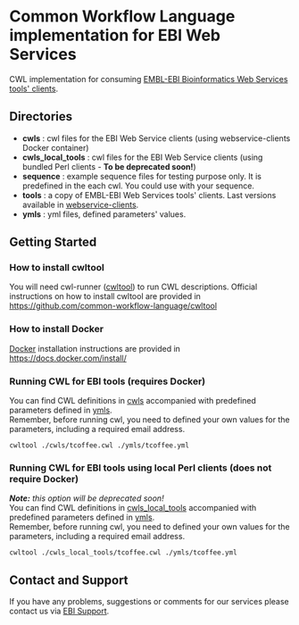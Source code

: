 # Common Workflow Language implementation for EBI Web Services
CWL implementation for consuming [EMBL-EBI Bioinformatics Web Services tools' clients](https://github.com/ebi-wp/webservice-clients).

## Directories
- **cwls** : cwl files for the EBI Web Service clients (using webservice-clients Docker container)
- **cwls_local_tools** : cwl files for the EBI Web Service clients (using bundled Perl clients - **To be deprecated soon!**)
- **sequence** : example sequence files for testing purpose only. It is predefined in the each cwl. You could use with your sequence.
- **tools** : a copy of EMBL-EBI Web Services tools' clients. Last versions available in [webservice-clients](https://github.com/ebi-wp/webservice-clients).
- **ymls** : yml files, defined parameters' values.


## Getting Started
### How to install cwltool
You will need cwl-runner ([cwltool](https://github.com/common-workflow-language/cwltool)) to run CWL descriptions. Official instructions on how to install cwltool are provided in https://github.com/common-workflow-language/cwltool

### How to install Docker
[Docker](https://www.docker.com/) installation instructions are provided in https://docs.docker.com/install/

### Running CWL for EBI tools (requires Docker)

You can find CWL definitions in [cwls](cwls) accompanied with predefined parameters defined in [ymls](ymls).  
Remember, before running cwl, you need to defined your own values for the parameters, including a required email address.

```
cwltool ./cwls/tcoffee.cwl ./ymls/tcoffee.yml
```

### Running CWL for EBI tools using local Perl clients (does not require Docker)

_**Note:** this option will be deprecated soon!_  
You can find CWL definitions in [cwls_local_tools](cwls_local_tools) accompanied with predefined parameters defined in [ymls](ymls).  
Remember, before running cwl, you need to defined your own values for the parameters, including a required email address.

```
cwltool ./cwls_local_tools/tcoffee.cwl ./ymls/tcoffee.yml
```

## Contact and Support

If you have any problems, suggestions or comments for our services please
contact us via [EBI Support](http://www.ebi.ac.uk/support/index.php?query=WebServices).
